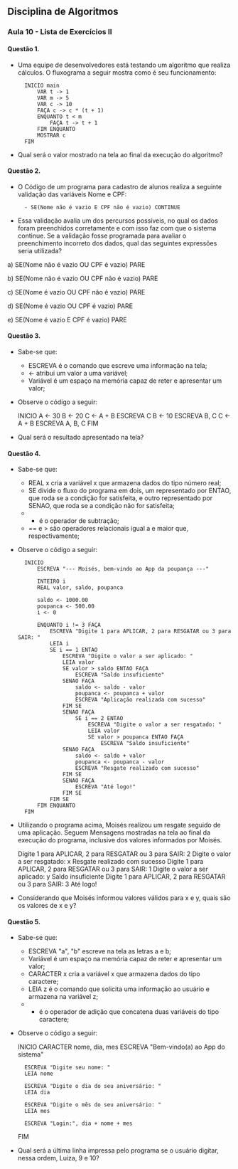 ## Disciplina de Algoritmos

### Aula 10 - Lista de Exercícios II

#### Questão 1.

- Uma equipe de desenvolvedores está testando um algoritmo que realiza cálculos. O fluxograma a seguir mostra como é seu funcionamento:

        INICIO main
            VAR t -> 1
            VAR m -> 5
            VAR c -> 10
            FAÇA c -> c * (t + 1)
            ENQUANTO t < m
                FAÇA t -> t + 1
            FIM ENQUANTO
            MOSTRAR c
        FIM

- Qual será o valor mostrado na tela ao final da execução do algoritmo?

#### Questão 2.

- O Código de um programa para cadastro de alunos realiza a seguinte validação das variáveis Nome e CPF:

        - SE(Nome não é vazio E CPF não é vazio) CONTINUE

- Essa validação avalia um dos percursos possíveis, no qual os dados foram preenchidos corretamente e com isso faz com que o sistema continue. Se a validação fosse programada para avaliar o preenchimento incorreto dos dados, qual das seguintes expressões seria utilizada?

a) SE(Nome não é vazio OU CPF é vazio) PARE

b) SE(Nome não é vazio OU CPF não é vazio) PARE

c) SE(Nome é vazio OU CPF não é vazio) PARE

d) SE(Nome é vazio OU CPF é vazio) PARE

e) SE(Nome é vazio E CPF é vazio) PARE

#### Questão 3.

- Sabe-se que:
    - ESCREVA é o comando que escreve uma informação na tela;
    - <- atribui um valor a uma variável;
    - Variável é um espaço na memória capaz de reter e apresentar um valor;

- Observe o código a seguir:

    INICIO
        A <- 30
        B <- 20
        C <- A + B
        ESCREVA C
        B <- 10
        ESCREVA B, C
        C <- A + B
        ESCREVA A, B, C
    FIM

- Qual será o resultado apresentado na tela?

#### Questão 4.

- Sabe-se que: 
    - REAL x cria a variável x que armazena dados do tipo número real;
    - SE divide o fluxo do programa em dois, um representado por ENTAO, que roda se a condição for satisfeita, e outro representado por SENAO, que roda se a condição não for satisfeita;
    - - é o operador de subtração;
    - == e > são operadores relacionais igual a e maior que, respectivamente;

- Observe o código a seguir:

        INICIO
            ESCREVA "--- Moisés, bem-vindo ao App da poupança ---"

            INTEIRO i
            REAL valor, saldo, poupanca

            saldo <- 1000.00
            poupanca <- 500.00
            i <- 0

            ENQUANTO i != 3 FAÇA
                ESCREVA "Digite 1 para APLICAR, 2 para RESGATAR ou 3 para SAIR: "
                LEIA i
                SE i == 1 ENTAO
                    ESCREVA "Digite o valor a ser aplicado: "
                    LEIA valor
                    SE valor > saldo ENTAO FAÇA
                        ESCREVA "Saldo insuficiente"
                    SENAO FAÇA
                        saldo <- saldo - valor
                        poupanca <- poupanca + valor
                        ESCREVA "Aplicação realizada com sucesso"
                    FIM SE
                    SENAO FAÇA
                        SE i == 2 ENTAO
                            ESCREVA "Digite o valor a ser resgatado: "
                            LEIA valor
                            SE valor > poupanca ENTAO FAÇA
                                ESCREVA "Saldo insuficiente"
                    SENAO FAÇA
                        saldo <- saldo + valor
                        poupanca <- poupanca - valor
                        ESCREVA "Resgate realizado com sucesso"
                    FIM SE
                    SENAO FAÇA
                        ESCREVA "Até logo!"
                    FIM SE
                FIM SE
            FIM ENQUANTO
        FIM

- Utilizando o programa acima, Moisés realizou um resgate seguido de uma aplicação. Seguem Mensagens mostradas na tela ao final da execução do programa, inclusive dos valores informados por Moisés.

    Digite 1 para APLICAR, 2 para RESGATAR ou 3 para SAIR: 2
    Digite o valor a ser resgatado: x
    Resgate realizado com sucesso
    Digite 1 para APLICAR, 2 para RESGATAR ou 3 para SAIR: 1
    Digite o valor a ser aplicado: y
    Saldo insuficiente
    Digite 1 para APLICAR, 2 para RESGATAR ou 3 para SAIR: 3
    Até logo!

- Considerando que Moisés informou valores válidos para x e y, quais são os valores de x e y?

#### Questão 5.

- Sabe-se que:
    - ESCREVA "a", "b" escreve na tela as letras a e b;
    - Variável é um espaço na memória capaz de reter e apresentar um valor;
    - CARACTER x cria a variável x que armazena dados do tipo caractere;
    - LEIA z é o comando que solicita uma informação ao usuário e armazena na variável z;
    - + é o operador de adição que concatena duas variáveis do tipo caractere;

- Observe o código a seguir:

    INICIO
        CARACTER nome, dia, mes
        ESCREVA "Bem-vindo(a) ao App do sistema"

        ESCREVA "Digite seu nome: "
        LEIA nome

        ESCREVA "Digite o dia do seu aniversário: "
        LEIA dia

        ESCREVA "Digite o mês do seu aniversário: "
        LEIA mes

        ESCREVA "Login:", dia + nome + mes
    FIM

- Qual será a última linha impressa pelo programa se o usuário digitar, nessa ordem, Luiza, 9 e 10?